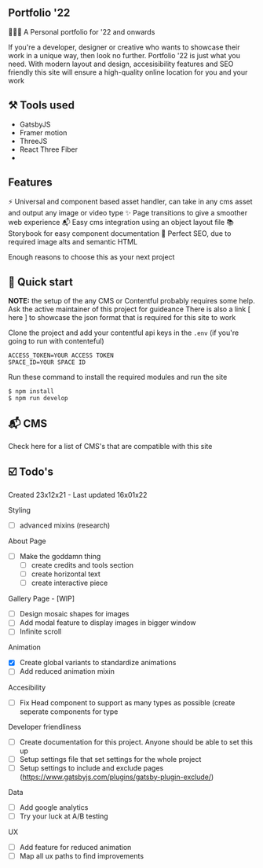 ## Portfolio '22

🧑🏽‍🎨 A Personal portfolio for '22 and onwards

If you're a developer, designer or creative who wants to showcase their work in a unique way, then look no further. Portfolio '22 is just what you need. With modern layout and design, accesisibility features and SEO friendly this site will ensure a high-quality online location for you and your work

## ⚒ Tools used

- GatsbyJS
- Framer motion
- ThreeJS
- React Three Fiber
- 

## Features

⚡️ Universal and component based asset handler, can take in any cms asset and output any image or video type
✨ Page transitions to give a smoother web experience
📬 Easy cms integration using an object layout file
📚 Storybook for easy component documentation
👀 Perfect SEO, due to required image alts and semantic HTML

Enough reasons to choose this as your next project

## 🚀 Quick start

<b>NOTE:</b> the setup of the any CMS or Contentful probably requires some help. Ask the active maintainer of this project for guideance
There is also a link [ here ] to showcase the json format that is required for this site to work

Clone the project and add your contentful api keys in the `.env` (if you're going to run with contenteful)

```
ACCESS_TOKEN=YOUR ACCESS TOKEN
SPACE_ID=YOUR SPACE ID
```

Run these command to install the required modules and run the site

```
$ npm install
$ npm run develop
```

## 📬 CMS
Check here for a list of CMS's that are compatible with this site

## ☑️ Todo's

Created 23x12x21 - Last updated 16x01x22

Styling

- [ ] advanced mixins (research)

About Page

- [ ] Make the goddamn thing
  - [ ] create credits and tools section
  - [ ] create horizontal text
  - [ ] create interactive piece

Gallery Page - [WIP]

- [ ] Design mosaic shapes for images
- [ ] Add modal feature to display images in bigger window
- [ ] Infinite scroll

Animation

- [x] Create global variants to standardize animations
- [ ] Add reduced animation mixin

Accesibility

- [ ] Fix Head component to support as many types as possible (create seperate components for type

Developer friendliness

- [ ] Create documentation for this project. Anyone should be able to set this up
- [ ] Setup settings file that set settings for the whole project
- [ ] Setup settings to include and exclude pages (https://www.gatsbyjs.com/plugins/gatsby-plugin-exclude/)

Data

- [ ] Add google analytics
- [ ] Try your luck at A/B testing

UX

- [ ] Add feature for reduced animation
- [ ] Map all ux paths to find improvements
